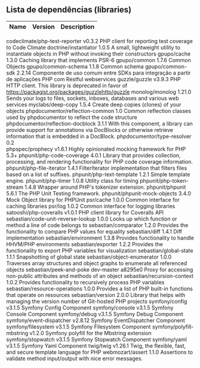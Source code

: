 
## Lista de dependências (libraries)

Name | Version | Description
-----|---------|------------------------------------------------------
codeclimate/php-test-reporter      v0.3.2             PHP client for reporting test coverage to Code Climate
doctrine/instantiator              1.0.5              A small, lightweight utility to instantiate objects in PHP without invoking their constructors
gpupo/cache                        1.3.0              Caching library that implements PSR-6
gpupo/common                       1.7.6              Common Objects
gpupo/common-schema                1.1.8              Common schema
gpupo/common-sdk                   2.2.14             Componente de uso comum entre SDKs para integração a partir de aplicações PHP com Restful webservices
guzzle/guzzle                      v3.9.3             PHP HTTP client. This library is deprecated in favor of https://packagist.org/packages/guzzlehttp/guzzle
monolog/monolog                    1.21.0             Sends your logs to files, sockets, inboxes, databases and various web services
myclabs/deep-copy                  1.5.4              Create deep copies (clones) of your objects
phpdocumentor/reflection-common    1.0                Common reflection classes used by phpdocumentor to reflect the code structure
phpdocumentor/reflection-docblock  3.1.1              With this component, a library can provide support for annotations via DocBlocks or otherwise retrieve information that is embedded in a DocBlock.
phpdocumentor/type-resolver        0.2                
phpspec/prophecy                   v1.6.1             Highly opinionated mocking framework for PHP 5.3+
phpunit/php-code-coverage          4.0.1              Library that provides collection, processing, and rendering functionality for PHP code coverage information.
phpunit/php-file-iterator          1.4.1              FilterIterator implementation that filters files based on a list of suffixes.
phpunit/php-text-template          1.2.1              Simple template engine.
phpunit/php-timer                  1.0.8              Utility class for timing
phpunit/php-token-stream           1.4.8              Wrapper around PHP's tokenizer extension.
phpunit/phpunit                    5.6.1              The PHP Unit Testing framework.
phpunit/phpunit-mock-objects       3.4.0              Mock Object library for PHPUnit
psr/cache                          1.0.0              Common interface for caching libraries
psr/log                            1.0.2              Common interface for logging libraries
satooshi/php-coveralls             v1.0.1             PHP client library for Coveralls API
sebastian/code-unit-reverse-lookup 1.0.0              Looks up which function or method a line of code belongs to
sebastian/comparator               1.2.0              Provides the functionality to compare PHP values for equality
sebastian/diff                     1.4.1              Diff implementation
sebastian/environment              1.3.8              Provides functionality to handle HHVM/PHP environments
sebastian/exporter                 1.2.2              Provides the functionality to export PHP variables for visualization
sebastian/global-state             1.1.1              Snapshotting of global state
sebastian/object-enumerator        1.0.0              Traverses array structures and object graphs to enumerate all referenced objects
sebastian/peek-and-poke            dev-master a8295e0 Proxy for accessing non-public attributes and methods of an object
sebastian/recursion-context        1.0.2              Provides functionality to recursively process PHP variables
sebastian/resource-operations      1.0.0              Provides a list of PHP built-in functions that operate on resources
sebastian/version                  2.0.0              Library that helps with managing the version number of Git-hosted PHP projects
symfony/config                     v3.1.5             Symfony Config Component
symfony/console                    v3.1.5             Symfony Console Component
symfony/debug                      v3.1.5             Symfony Debug Component
symfony/event-dispatcher           v2.8.12            Symfony EventDispatcher Component
symfony/filesystem                 v3.1.5             Symfony Filesystem Component
symfony/polyfill-mbstring          v1.2.0             Symfony polyfill for the Mbstring extension
symfony/stopwatch                  v3.1.5             Symfony Stopwatch Component
symfony/yaml                       v3.1.5             Symfony Yaml Component
twig/twig                          v1.26.1            Twig, the flexible, fast, and secure template language for PHP
webmozart/assert                   1.1.0              Assertions to validate method input/output with nice error messages.


